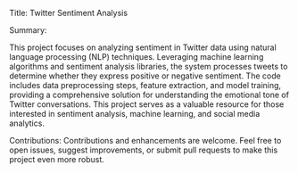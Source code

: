 Title: Twitter Sentiment Analysis

Summary:

This project focuses on analyzing sentiment in Twitter data using natural language processing (NLP) techniques. Leveraging machine learning algorithms and sentiment analysis libraries, the system processes tweets to determine whether they express positive or negative sentiment. The code includes data preprocessing steps, feature extraction, and model training, providing a comprehensive solution for understanding the emotional tone of Twitter conversations. This project serves as a valuable resource for those interested in sentiment analysis, machine learning, and social media analytics.

Contributions:
Contributions and enhancements are welcome. Feel free to open issues, suggest improvements, or submit pull requests to make this project even more robust.
